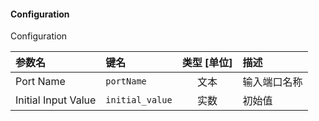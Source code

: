 <!--
DO NOT EDIT THIS FILE DIRECTLY.
This file is generated by tools/comp-docs.js.
All changes will be overwritten by regeneration.
-->

<slot class="model-parameters">

#### Configuration

Configuration

| 参数名 | 键名 | 类型 [单位] | 描述 |
|:------ |:---- |:-----------:|:---- |
| Port Name | `portName` | 文本 | 输入端口名称 |
| Initial Input Value | `initial_value` | 实数 | 初始值 |


</slot>
